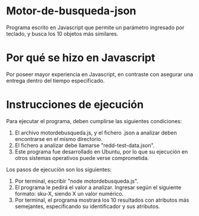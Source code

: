 # Motor-de-busqueda-json
Programa escrito en Javascript que permite un parámetro ingresado por teclado, y busca los 10 objetos más similares.

# Por qué se hizo en Javascript
Por poseer mayor experiencia en Javascript, en contraste con asegurar una entrega dentro del tiempo especificado.

# Instrucciones de ejecución
Para ejecutar el programa, deben cumplirse las siguientes condiciones:
1. El archivo motordebusqueda.js, y el fichero .json a analizar deben encontrarse en el mismo directorio.
2. El fichero a analizar debe llamarse "redd-test-data.json".
3. Este programa fue desarrollado en Ubuntu, por lo que su ejecución en otros sistemas operativos puede verse comprometida.

Los pasos de ejecucíón son los siguientes:
1. Por terminal, escribir "node motordebusqueda.js".
2. El programa le pedirá el valor a analizar. Ingresar según el siguiente formato: sku-X, siendo X un valor numérico.
3. Por terminal, el programa mostrará los 10 resultados con atributos más semejantes, especificando su identificador y sus atributos.
